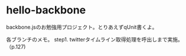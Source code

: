 # hello-backbone
backbone.jsのお勉強用プロジェクト。とりあえずqUnit書くよ。

各ブランチのメモ。
step1. twitterタイムライン取得処理を呼出しまで実施。（p.127)

